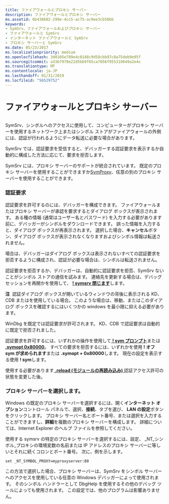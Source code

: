 ```yaml
---
title: ファイアウォールとプロキシ サーバー
description: ファイアウォールとプロキシ サーバー
ms.assetid: 6b438602-299e-4cc5-ac75-ac9ee3cb50bb
keywords:
- SymSrv、ファイアウォールおよびプロキシ サーバー
- ファイアウォールと SymSrv
- インターネット ファイアウォールと SymSrv
- プロキシ サーバーと SymSrv
ms.date: 05/23/2017
ms.localizationpriority: medium
ms.openlocfilehash: 3d0105e789e4c0148c9d58cbb97c8a75deb9e95f
ms.sourcegitcommit: a33b7978e22d5bb9f65ca7056f955319049a2e4c
ms.translationtype: MT
ms.contentlocale: ja-JP
ms.lasthandoff: 01/31/2019
ms.locfileid: "56529752"
---
```

# <a name="firewalls-and-proxy-servers"></a>ファイアウォールとプロキシ サーバー


## <span id="ddk_firewalls_and_proxy_servers_dbg"></span><span id="DDK_FIREWALLS_AND_PROXY_SERVERS_DBG"></span>


SymSrv、シンボルへのアクセスに使用して、コンピューターがプロキシ サーバーを使用するネットワーク上またはシンボル ストアがファイアウォールの外側には、認証が行われるようにデータ転送に必要な場合があります。

SymSrv では、認証要求を受信すると、デバッガーする認証要求を表示するか自動的に構成した方法に応じて、要求を拒否します。

SymSrv には、プロキシ サーバーのサポートが統合されています。 既定のプロキシ サーバーを使用することができますか[SymProxy](symproxy.md)、任意の別のプロキシ サーバーを使用することができます。

### <a name="span-idauthenticationrequestsspanspan-idauthenticationrequestsspanauthentication-requests"></a><span id="authentication_requests"></span><span id="AUTHENTICATION_REQUESTS"></span>認証要求

認証要求を許可するのには、デバッガーを構成できます。 ファイアウォールまたはプロキシ サーバーが承認を要求するとダイアログ ボックスが表示されます。 ある種の情報 (通常はユーザー名とパスワード) を入力する必要があります前に、デバッガーがシンボルをダウンロードできます。 誤った情報を入力すると、ダイアログ ボックスが再表示されます。 選択した場合、**キャンセル**ボタン、ダイアログ ボックスが表示されなくなりますおよびシンボル情報は転送されません。

場合は、デバッガーはダイアログ ボックスは表示されないすべての認証要求を拒否するように構成され、認証が必要な場合は、シンボルは転送されません。

認証要求を拒否するか、デバッガーは、自動的に認証要求を拒否、SymSrv ないことがシンボル ストアの通信を試みます。 連絡先を更新する場合は、デバッグ セッションを再開かを使用して、 [ **! symsrv 閉じます**](-symsrv.md)します。

**注**  認証ダイアログ ボックスが開いているウィンドウの背後に表示される KD、CDB またはを使用している場合。 このような場合は、移動、またはこのダイアログ ボックスを確認するにはいくつかの windows を最小限に抑える必要があります。

 

WinDbg を既定では認証要求が許可されます。 KD、CDB で認証要求は自動的に既定で拒否されました。

認証要求を許可するには、いずれかの操作を使用して[ **! sym プロンプト**](-sym.md)または[ **.symopt 0x80000**](-symopt--set-symbol-options-.md)。 すべての要求を拒否するには、いずれかを使用 **! オフ sym が求められます**または **.symopt + 0x80000**します。 現在の設定を表示する使用 **! sym**します。

使用する必要があります[ **.reload (モジュールの再読み込み)** ](-reload--reload-module-.md)認証アクセス許可の状態を変更した後。

### <a name="span-idchoosingaproxyserverspanspan-idchoosingaproxyserverspanchoosing-a-proxy-server"></a><span id="choosing_a_proxy_server"></span><span id="CHOOSING_A_PROXY_SERVER"></span>プロキシ サーバーを選択します。

Windows の既定のプロキシ サーバーを選択するには、開く**インターネット オプション**コントロール パネルで、選択、**接続**、タブを選び、 **LAN の設定**ボタンをクリックします。 プロキシ サーバー名とポート番号、または選択を入力することができますし、**詳細**を複数のプロキシ サーバーを構成します。 詳細については、Internet Explorer のヘルプ ファイルを参照してください。

使用する symsrv の特定のプロキシ サーバーを選択するには、設定、 \_NT\_シンボル\_プロキシの環境変数の名前または IP アドレスのプロキシ サーバーに等しいとそれに続くコロンとポート番号。 次に、例を示します。

```console
set _NT_SYMBOL_PROXY=myproxyserver:80
```

この方法で選択した場合、プロキシ サーバーは、SymSrv をシンボル サーバーへのアクセスを使用している任意の Windows デバッガーによって使用されます。 そのシンボル ハンドラーとして DbgHelp を使用するその他のデバッグ ツールによっても使用されます。 この設定では、他のプログラムは影響ありません。

 

 





